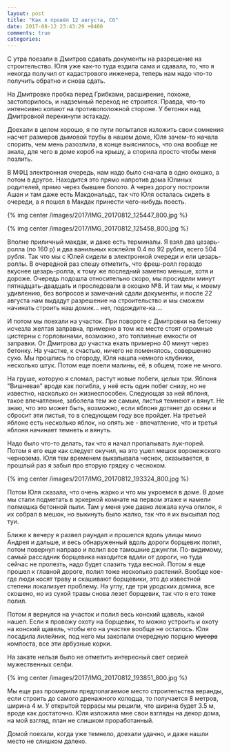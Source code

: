 ```yaml
---
layout: post
title: "Как я провёл 12 августа, Сб"
date: 2017-08-12 23:43:29 +0400
comments: true
categories: 
---
```

С утра поезали в Дмитров сдавать документы на разрешение на строительство. Юля уже как-то туда ездила сама и сдавала, то, что я некогда получил от кадастрового инженера, теперь нам надо что-то получить обратно и снова сдать.

На Дмитровке пробка перед Грибками, расширение, похоже, застопорилось, и надземный переход не строится. Правда, что-то интенсивно копают на противоположной стороне. У бетонки над Дмитровкой перекинули эстакаду.

Доехали в целом хорошо, я по пути попытался изложить свои сомнения насчет размеров дымовой трубы в нашем доме, Юля зачем-то начала спорить, чем мень разозлила, в конце выяснилось, что она вообще не знала, для чего в доме короб на крышу, а спорила просто чтобы меня позлить.

В МФЦ электронная очередь, нам надо было сначала в одно окошко, а потом в другое. Находится это прямо напротив дома Юлиных родителей, прямо через бывшее болото. А через дорогу построили Ашан и там даже есть Макдональдс, так что Юля осталась сидеть в очереди, а я пошел в Макдак принести чего-нибудь поесть.

{% img center /images/2017/IMG_20170812_125447_800.jpg %}

{% img center /images/2017/IMG_20170812_125458_800.jpg %}

Вполне приличный макдак, и даже есть терминалы. Я взял два цезарь-ролла (по 160 р) и два ванильных коклейля 0.4 по 92 рубля, всего 504 рубля. Так что мы с Юлей сидели в электронной очереди и ели цезарь-роллы. В очередной раз спешу отметить, что фреш-ролл гораздо вкуснее цезарь-ролла, к тому же последний заметно меньше, хотя и дороже. Очередь подошла относительно скоро, мы просидели минут пятнадцать-двадцать и проследовали в окошко №8. И там мы, к моему удивлению, без вопросов и замечаний сдали документы, и после 22 августа нам выдадут разрешение на строительство и мы сможем начинать строить наш домик... нет, подождите-ка....

И потом мы поехали на участок. При повороте с Дмитровки на бетонку исчезла желтая заправка, примерно в том же месте стоят огромные цистерны с горловинами, возможно, это топливные емкости от заправки. От Дмитрова до участка ехать примерно 40 минут через бетонку. На участке, к счастью, ничего не поменялось, совершенно сухо. Мы прошлись по огороду, Юля нашла немного клубники, несколько штук. Потом еще поели малины, её, в общем, тоже не много.

На груше, которую я сломал, растут новые побеги, целых три. Яблоня "Вишневая" вроде как погибла, у неё есть один побег снизу, но не известно, насколько он жизнеспособен. Следующая за ней яблоня, такое впечатление, заболела тем же самым, листья темнеют и вянут. Не знаю, что это может быть, возможно, если яблоня дотянет до осени и сбросит эти листья, то в следующем году все пройдет. На третьей яблоне есть несколько яблок, но опять же - впечатление, что и третья яблоня начинает темнеть и вянуть. 

Надо было что-то делать, так что я начал пропалывать лук-порей. Потом я его еще как следует окучил, на это ушел мешок воронежского чернозема. Юля тем временем выкапывала чеснок, оказывается, в прошлый раз я забыл про вторую грядку с чесноком.

{% img center /images/2017/IMG_20170812_193324_800.jpg %}

Потом Юля сказала, что очень жарко и что мы укроемся в доме. В доме мы стали подметать в эркерной комнате на первом этаже и намели полмешка бетонной пыли. Там у меня уже давно лежала куча опилок, я их собрал в мешок, но выкинуть было жалко, так что я их высыпал под туи.

Ближе к вечеру я развел раундап и прошелся вдоль улицы мимо Андрея и дальше, и весь обнаруженный вдоль дороги борщевик полил, потом повернул направо и полил все тамошние джунгли. По-видимому, самый рассадник борщевика находится вдали от дороги, но туда сейчас не пролезть, надо будет слазить туда весной. Потом я еще прошел к главной дороге, полил тоже несколько растений. Вообще кое-где люди косят траву и скашивают борщевики, это до известной степени локализует проблему. На углу, где три уродских домика, все скошено, но из сухой травы снова лезет борщевик, так что я его тоже полил.

Потом я вернулся на участок и полил весь конский щавель, какой нашел. Если я провожу охоту на борщевик, то можно устроить и охоту на конский щавель, чтобы его на участке вообще не осталось. Юля посадила лилейник, под него мы закопали очередную порцию ~~мусора~~ компоста, все эти арбузные корки.

На закате нельзя было не отметить интересный свет серией мужественных селфи.

{% img center /images/2017/IMG_20170812_193851_800.jpg %}

Мы еще раз промерили предполагаемое место строительства веранды, если строить до самого дренажного колодца, то получается 8 метров, ширина 4 м. У открытой террасы мы решили, что ширина будет 3.5 м, вроде как достаточно. Юля изложила мне свои взгляды на декор дома, на мой взгляд, план не слишком проработанный.

Домой поехали, когда уже темнело, доехали удачно, и даже нашли место не слишком далеко.

